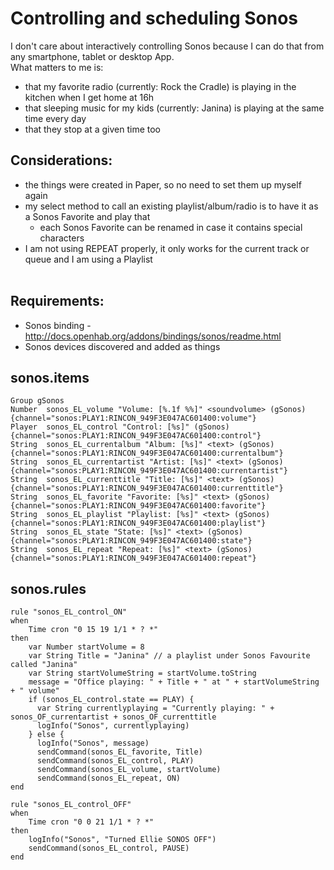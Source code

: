 # Controlling and scheduling Sonos

I don't care about interactively controlling Sonos because I can do that from any smartphone, tablet or desktop App.  
What matters to me is:  
* that my favorite radio (currently: Rock the Cradle) is playing in the kitchen when I get home at 16h  
* that sleeping music for my kids (currently: Janina) is playing at the same time every day  
* that they stop at a given time too  

## Considerations:  
* the things were created in Paper, so no need to set them up myself again  
* my select method to call an existing playlist/album/radio is to have it as a Sonos Favorite and play that  
  * each Sonos Favorite can be renamed in case it contains special characters  
* I am not using REPEAT properly, it only works for the current track or queue and I am using a Playlist  
  
## Requirements:  
* Sonos binding - http://docs.openhab.org/addons/bindings/sonos/readme.html
* Sonos devices discovered and added as things  

## sonos.items
```
Group gSonos
Number  sonos_EL_volume "Volume: [%.1f %%]" <soundvolume> (gSonos) {channel="sonos:PLAY1:RINCON_949F3E047AC601400:volume"}
Player  sonos_EL_control "Control: [%s]" (gSonos) {channel="sonos:PLAY1:RINCON_949F3E047AC601400:control"}
String  sonos_EL_currentalbum "Album: [%s]" <text> (gSonos) {channel="sonos:PLAY1:RINCON_949F3E047AC601400:currentalbum"}
String  sonos_EL_currentartist "Artist: [%s]" <text> (gSonos) {channel="sonos:PLAY1:RINCON_949F3E047AC601400:currentartist"}
String  sonos_EL_currenttitle "Title: [%s]" <text> (gSonos) {channel="sonos:PLAY1:RINCON_949F3E047AC601400:currenttitle"}
String  sonos_EL_favorite "Favorite: [%s]" <text> (gSonos) {channel="sonos:PLAY1:RINCON_949F3E047AC601400:favorite"}
String  sonos_EL_playlist "Playlist: [%s]" <text> (gSonos) {channel="sonos:PLAY1:RINCON_949F3E047AC601400:playlist"}
String  sonos_EL_state "State: [%s]" <text> (gSonos) {channel="sonos:PLAY1:RINCON_949F3E047AC601400:state"}
String  sonos_EL_repeat "Repeat: [%s]" <text> (gSonos) {channel="sonos:PLAY1:RINCON_949F3E047AC601400:repeat"}
```

## sonos.rules
```
rule "sonos_EL_control_ON"
when
    Time cron "0 15 19 1/1 * ? *"
then
    var Number startVolume = 8
    var String Title = "Janina" // a playlist under Sonos Favourite called "Janina"
    var String startVolumeString = startVolume.toString
    message = "Office playing: " + Title + " at " + startVolumeString + " volume"
    if (sonos_EL_control.state == PLAY) {
      var String currentlyplaying = "Currently playing: " + sonos_OF_currentartist + sonos_OF_currenttitle
      logInfo("Sonos", currentlyplaying)
    } else {
      logInfo("Sonos", message)
      sendCommand(sonos_EL_favorite, Title)
      sendCommand(sonos_EL_control, PLAY)
      sendCommand(sonos_EL_volume, startVolume)
      sendCommand(sonos_EL_repeat, ON)
end

rule "sonos_EL_control_OFF"
when
    Time cron "0 0 21 1/1 * ? *"
then
    logInfo("Sonos", "Turned Ellie SONOS OFF")
    sendCommand(sonos_EL_control, PAUSE)
end
```

